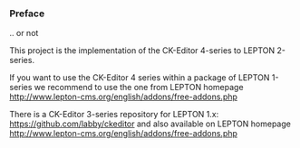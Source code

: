 ### Preface
.. or not

This project is the implementation of the CK-Editor 4-series to LEPTON 2-series.

If you want to use the CK-Editor 4 series within a package of LEPTON 1-series we recommend to use the one from LEPTON homepage http://www.lepton-cms.org/english/addons/free-addons.php 

There is a CK-Editor 3-series repository for LEPTON 1.x:
https://github.com/labby/ckeditor and also available on LEPTON homepage http://www.lepton-cms.org/english/addons/free-addons.php

